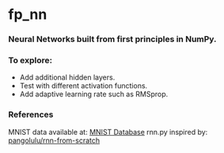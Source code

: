 # fp_nn
### Neural Networks built from first principles in NumPy.

### To explore:
* Add additional hidden layers.
* Test with different activation functions.
* Add adaptive learning rate such as RMSprop.

### References
MNIST data available at: [MNIST Database](http://yann.lecun.com/exdb/mnist/)
rnn.py inspired by: [pangolulu/rnn-from-scratch](https://github.com/pangolulu/rnn-from-scratch)

